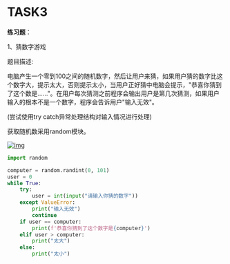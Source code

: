 # TASK3

**练习题**：

1、猜数字游戏

题目描述:

电脑产生一个零到100之间的随机数字，然后让用户来猜，如果用户猜的数字比这个数字大，提示太大，否则提示太小，当用户正好猜中电脑会提示，"恭喜你猜到了这个数是......"。在用户每次猜测之前程序会输出用户是第几次猜测，如果用户输入的根本不是一个数字，程序会告诉用户"输入无效"。

(尝试使用try catch异常处理结构对输入情况进行处理)

获取随机数采用random模块。

[![img](https://camo.githubusercontent.com/36da3ff104b2024d86e2a32494facb8f5657f6e9aeced17ef684217ccd5dd1e9/68747470733a2f2f696d672d626c6f672e6373646e696d672e636e2f32303230303731343233303831393139332e706e67)](https://camo.githubusercontent.com/36da3ff104b2024d86e2a32494facb8f5657f6e9aeced17ef684217ccd5dd1e9/68747470733a2f2f696d672d626c6f672e6373646e696d672e636e2f32303230303731343233303831393139332e706e67)



```python
import random

computer = random.randint(0, 101)
user = 0
while True:
    try:
        user = int(input("请输入你猜的数字"))
    except ValueError:
        print("输入无效")
        continue
    if user == computer:
        print(f'恭喜你猜到了这个数字是{computer}')
    elif user > computer:
        print("太大")
    else:
        print("太小")
   
```
